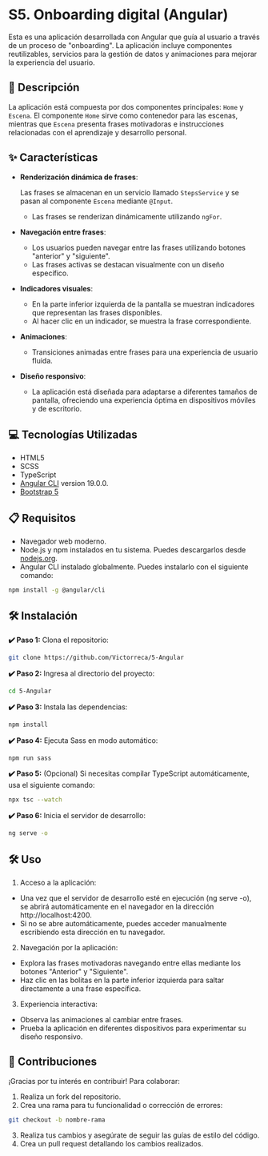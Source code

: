 # S5. Onboarding digital (Angular)

Esta es una aplicación desarrollada con Angular que guía al usuario a través de un proceso de "onboarding". La aplicación incluye componentes reutilizables, servicios para la gestión de datos y animaciones para mejorar la experiencia del usuario.

## 📄 Descripción

La aplicación está compuesta por dos componentes principales: `Home` y `Escena`. El componente `Home` sirve como contenedor para las escenas, mientras que `Escena` presenta frases motivadoras e instrucciones relacionadas con el aprendizaje y desarrollo personal.

## ✨ Características

- **Renderización dinámica de frases**:

  Las frases se almacenan en un servicio llamado `StepsService` y se pasan al componente `Escena` mediante `@Input`.

  - Las frases se renderizan dinámicamente utilizando `ngFor`.

- **Navegación entre frases**:

  - Los usuarios pueden navegar entre las frases utilizando botones "anterior" y "siguiente".
  - Las frases activas se destacan visualmente con un diseño específico.

- **Indicadores visuales**:

  - En la parte inferior izquierda de la pantalla se muestran indicadores que representan las frases disponibles.
  - Al hacer clic en un indicador, se muestra la frase correspondiente.

- **Animaciones**:

  - Transiciones animadas entre frases para una experiencia de usuario fluida.

- **Diseño responsivo**:
  - La aplicación está diseñada para adaptarse a diferentes tamaños de pantalla, ofreciendo una experiencia óptima en dispositivos móviles y de escritorio.

## 💻 Tecnologías Utilizadas

- HTML5
- SCSS
- TypeScript
- [Angular CLI](https://angular.dev/) version 19.0.0.
- [Bootstrap 5](https://getbootstrap.com/)

## 📋 Requisitos

- Navegador web moderno.
- Node.js y npm instalados en tu sistema. Puedes descargarlos desde [nodejs.org](https://nodejs.org/).
- Angular CLI instalado globalmente. Puedes instalarlo con el siguiente comando:

```bash
npm install -g @angular/cli
```

## 🛠️ Instalación

**✔️ Paso 1:** Clona el repositorio:

```bash
git clone https://github.com/Victorreca/5-Angular
```

**✔️ Paso 2:** Ingresa al directorio del proyecto:

```bash
cd 5-Angular
```

**✔️ Paso 3:** Instala las dependencias:

```bash
npm install
```

**✔️ Paso 4:** Ejecuta Sass en modo automático:

```bash
npm run sass
```

**✔️ Paso 5:** (Opcional) Si necesitas compilar TypeScript automáticamente, usa el siguiente comando:

```bash
npx tsc --watch
```

**✔️ Paso 6:** Inicia el servidor de desarrollo:

```bash
ng serve -o
```

## 🛠️ Uso

1. Acceso a la aplicación:

- Una vez que el servidor de desarrollo esté en ejecución (ng serve -o), se abrirá automáticamente en el navegador en la dirección http://localhost:4200.
- Si no se abre automáticamente, puedes acceder manualmente escribiendo esta dirección en tu navegador.

2. Navegación por la aplicación:

- Explora las frases motivadoras navegando entre ellas mediante los botones "Anterior" y "Siguiente".
- Haz clic en las bolitas en la parte inferior izquierda para saltar directamente a una frase específica.

3. Experiencia interactiva:

- Observa las animaciones al cambiar entre frases.
- Prueba la aplicación en diferentes dispositivos para experimentar su diseño responsivo.

## 🤝 Contribuciones

¡Gracias por tu interés en contribuir! Para colaborar:

1. Realiza un fork del repositorio.
2. Crea una rama para tu funcionalidad o corrección de errores:

```bash
git checkout -b nombre-rama
```

3. Realiza tus cambios y asegúrate de seguir las guías de estilo del código.
4. Crea un pull request detallando los cambios realizados.
